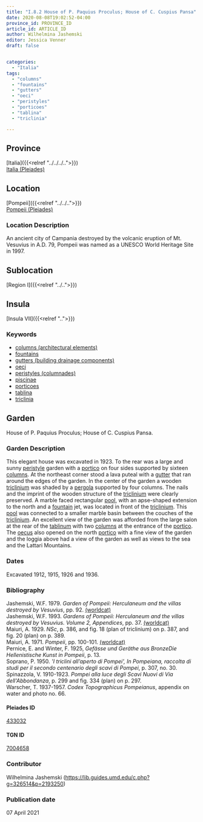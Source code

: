 ```yaml
---
title: "I.8.2 House of P. Paquius Proculus; House of C. Cuspius Pansa"
date: 2020-08-08T19:02:52-04:00
province_id: PROVINCE_ID
article_id: ARTICLE_ID
author: Wilhelmina Jashemski
editor: Jessica Venner
draft: false


categories:
  - "Italia"
tags:
  - "columns"
  - "fountains"
  - "gutters"
  - "oeci"
  - "peristyles"
  - "porticoes"
  - "tablina"
  - "triclinia"

---
```


## Province
[Italia]({{<relref "../../../..">}}) \
[Italia (Pleiades)](https://pleiades.stoa.org/places/1052)

## Location
[Pompeii]({{<relref "../../..">}}) \
[Pompeii (Pleiades)](https://pleiades.stoa.org/places/433032)


### Location Description
An ancient city of Campania destroyed by the volcanic eruption of Mt. Vesuvius in A.D. 79, Pompeii was named as a UNESCO World Heritage Site in 1997.

## Sublocation
[Region I]({{<relref "../..">}})
## Insula
[Insula VII]({{<relref "..">}})

### Keywords

- [columns (architectural elements)](http://vocab.getty.edu/page/aat/300001571)
- [fountains](http://vocab.getty.edu/page/aat/300006179)
- [gutters (building drainage components)](http://vocab.getty.edu/page/aat/300052565)
- [oeci](http://vocab.getty.edu/page/aat/300080791)
- [peristyles (columnades)](http://vocab.getty.edu/page/aat/300004029)
- [piscinae]( http://vocab.getty.edu/page/aat/300375619)
- [porticoes](http://vocab.getty.edu/page/aat/300004145)
- [tablina](http://vocab.getty.edu/page/aat/300004180)
- [triclinia](http://vocab.getty.edu/page/aat/300004359)

## Garden

House of P. Paquius Proculus; House of C. Cuspius Pansa.

### Garden Description

This elegant house was excavated in 1923. To the rear was a large and sunny [peristyle](http://vocab.getty.edu/page/aat/300004029) garden with a [portico](http://vocab.getty.edu/page/aat/300004145) on four sides supported by sixteen [columns](http://vocab.getty.edu/page/aat/300001571). At the northeast corner stood a lava puteal with a [gutter](http://vocab.getty.edu/page/aat/300052565) that ran around the edges of the garden. In the center of the garden a wooden [triclinium](http://vocab.getty.edu/page/aat/300004359) was shaded by a [pergola](http://vocab.getty.edu/page/aat/300006783) supported by four columns. The nails and the imprint of the wooden structure of the [triclinium](http://vocab.getty.edu/page/aat/300004359) were clearly preserved. A marble faced rectangular [pool]( http://vocab.getty.edu/page/aat/300375619), with an apse-shaped extension to the north and a [fountain](http://vocab.getty.edu/page/aat/300006179) jet, was located in front of the [triclinium](http://vocab.getty.edu/page/aat/300004359). This [pool]( http://vocab.getty.edu/page/aat/300375619) was connected to a smaller marble basin between the couches of the [triclinium](http://vocab.getty.edu/page/aat/300004359). An excellent view of the garden was afforded from the large salon at the rear of the [tablinum](http://vocab.getty.edu/page/aat/300004180) with two [columns](http://vocab.getty.edu/page/aat/300001571) at the entrance of the [portico](http://vocab.getty.edu/page/aat/300004145).
The [oecus](http://www.getty.edu/vow/AATFullDisplay?find=&logic=AND&note=&subjectid=300080791) also opened on the north [portico](http://vocab.getty.edu/page/aat/300004145) with a fine view of the garden and the loggia above had a view of the garden as well as views to the sea and the Lattari Mountains.

<!--### Maps-->

<!--
OLD WAY (DO NOT USE)
![alt_text](../../images/image_name.ext)
*CAPTION*

NEW WAY ↓↓↓↓
{{< figure src="../../images/image_name.ext" alt="ALT_TEXT" title="CAPTION" >}}
-->

<!--### Plans

{{< figure src="../../../images/Fig_1_Region_I.tif" alt="Fig. 1: Plan of Pompeii with Region I highlighted, plan in Jashemski, Gardens, p.21." title="Fig. 1: Plan of Pompeii with Region I highlighted, plan in Jashemski, Gardens, p.21 (Rights Statement)." >}}

{{< figure src="../../images/Region_I_insula_8.tif" alt="Fig. 2: Plan of Region I, insula viii, plan in Jashemski, *Gardens*, plan 11, p.42; I.viii-ix: plan in Eschebach." title="Fig. 2: Plan of Region I, insula viii, plan in Jashemski, *Gardens*, plan 11, p.42; I.viii-ix: plan in Eschebach (Rights Statement)." >}}

<!--### Images-->

### Dates
Excavated 1912, 1915, 1926 and 1936.

### Bibliography

Jashemski, W.F. 1979. *Garden of Pompeii: Herculaneum and the villas destroyed by Vesuvius*, pp. 92. [(worldcat)](https://www.worldcat.org/title/gardens-of-pompeii-1/oclc/312003872&referer=brief_results)  
Jashemski, W.F. 1993. *Gardens of Pompeii: Herculaneum and the villas destroyed by Vesuvius. Volume 2, Appendices*, pp. 37.  [(worldcat)](https://www.worldcat.org/title/gardens-of-pompeii-herculaneum-and-the-villas-destroyed-by-vesuvius-volume-2-appendices/oclc/222353569)   
Maiuri, A. 1929. *NSc*, p. 386, and fig. 18 (plan of triclinium) on p. 387, and fig. 20 (plan) on p. 389.  
Maiuri, A. 1971. *Pompeii*, pp. 100-101. [(worldcat)](https://www.worldcat.org/title/pompeii/oclc/18870711&referer=brief_results)  
Pernice, E. and Winter, F. 1925, *Gefässe und Geräthe aus BronzeDie Hellenistische Kunst in Pompeii*, p. 13.   
Soprano, P. 1950. *'I triclini all’aperto di Pompei', In Pompeiana, raccolta di studi per il secondo centenario degli scavi di Pompei*, p. 307, no. 30.  
Spinazzola, V. 1910-1923. *Pompei alla luce degli Scavi Nuovi di Via dell'Abbondanza*, p. 299 and fig. 334 (plan) on p. 297.  
Warscher, T. 1937-1957. *Codex Topographicus Pompeianus*, appendix on water and photo no. 66.  


<!--#### Periodo ID-->

<!-- [PERIODO_ID](https://pleiades.stoa.org/places/PLEIADES_ID) -->

#### Pleiades ID

[433032](https://pleiades.stoa.org/places/433032)

#### TGN ID

[7004658](http://vocab.getty.edu/page/tgn/7004658)

### Contributor

Wilhelmina Jashemski (https://lib.guides.umd.edu/c.php?g=326514&p=2193250)

### Publication date

07 April 2021

<!--### Related articles-->

<!-- Links to other related articles. Leave blank for now -->
